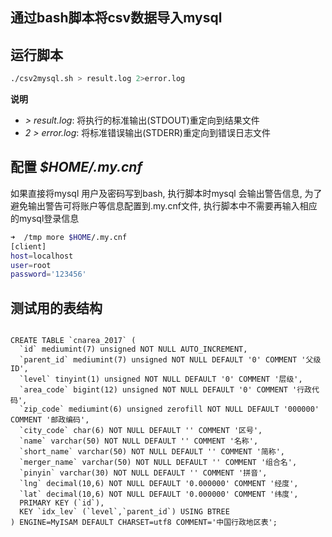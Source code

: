 ## 通过bash脚本将csv数据导入mysql

## 运行脚本

``` bash
./csv2mysql.sh > result.log 2>error.log
```

**说明**

- *> result.log*: 将执行的标准输出(STDOUT)重定向到结果文件
- *2 > error.log*: 将标准错误输出(STDERR)重定向到错误日志文件

## 配置 *$HOME/.my.cnf*

如果直接将mysql 用户及密码写到bash, 执行脚本时mysql 会输出警告信息, 为了避免输出警告可将账户等信息配置到.my.cnf文件, 执行脚本中不需要再输入相应的mysql登录信息

``` bash
➜  /tmp more $HOME/.my.cnf       
[client]
host=localhost
user=root
password='123456'
```

## 测试用的表结构

```mysql

CREATE TABLE `cnarea_2017` (
  `id` mediumint(7) unsigned NOT NULL AUTO_INCREMENT,
  `parent_id` mediumint(7) unsigned NOT NULL DEFAULT '0' COMMENT '父级ID',
  `level` tinyint(1) unsigned NOT NULL DEFAULT '0' COMMENT '层级',
  `area_code` bigint(12) unsigned NOT NULL DEFAULT '0' COMMENT '行政代码',
  `zip_code` mediumint(6) unsigned zerofill NOT NULL DEFAULT '000000' COMMENT '邮政编码',
  `city_code` char(6) NOT NULL DEFAULT '' COMMENT '区号',
  `name` varchar(50) NOT NULL DEFAULT '' COMMENT '名称',
  `short_name` varchar(50) NOT NULL DEFAULT '' COMMENT '简称',
  `merger_name` varchar(50) NOT NULL DEFAULT '' COMMENT '组合名',
  `pinyin` varchar(30) NOT NULL DEFAULT '' COMMENT '拼音',
  `lng` decimal(10,6) NOT NULL DEFAULT '0.000000' COMMENT '经度',
  `lat` decimal(10,6) NOT NULL DEFAULT '0.000000' COMMENT '纬度',
  PRIMARY KEY (`id`),
  KEY `idx_lev` (`level`,`parent_id`) USING BTREE
) ENGINE=MyISAM DEFAULT CHARSET=utf8 COMMENT='中国行政地区表';

```